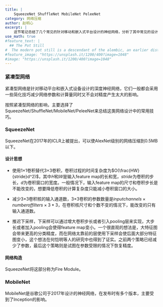 ```yaml
---
title: |
    SqueezeNet ShuffleNet MobileNet PeleeNet
category: 网络压缩
author: 赵明心
excerpt: |
    这节笔记总结了几个常见的针对移动和嵌入式平台设计的神经网络，分析了其中常见的设计技巧。
use_math: true
#feature_text: |
  ## The Pot Still
#  The modern pot still is a descendant of the alembic, an earlier distillation device
#feature_image: "https://unsplash.it/1200/400?image=1048"
#image: "https://unsplash.it/1200/400?image=1048"
---
```


### 紧凑型网络

紧凑型网络是针对移动平台和嵌入式设备设计的深度神经网络，它们一般都会采用一些简化技巧减少网络参数和计算量同时又不会对精度产生太大的影响。

按照紧凑型网络的影响，主要选择了SqueezeNet/ShuffleNet/MobileNet/PeleeNet来总结这类网络设计中的常用技巧。

### SqueezeNet

SqueezeNet在2017年的ICLR上被提出，可以使AlexNet级别的网络压缩到0.5MB以下。
#### 设计思想

- 使用1$\times$1卷积替代3$\times$3卷积，卷积过程的时间复杂度为$O(\frac{HW}{stride}d^2)$，其中$H$和$W$是输入feature map的长和宽，$stride$为卷积的步长，$d$为卷积窗口的宽度。一般情况下，输入feature map的尺寸和卷积步长是不能改变的，想要降低卷积的计算复杂度只能减小卷积窗口的大小。

- 减少3$\times$3卷积核的输入通道数，3$\times$3卷积的参数数量是$input channels \times number of filters \times 3*3$，在卷积核尺寸和个数不变的情况下，能改变的只有输入通道数。

- 推迟下采样，下采样可以通过增大卷积步长或者引入pooling层来实现，大步长或者加入pooling会使得feature map变小。一个很直观的想法是，大特征图会带来更高的分类精度，而在网络太靠前的层使用下采样会使后面大部分特征图变小，这个想法在何恺明等人的研究中也得到了证实。之前两个策略已经减少了参数，最后这个策略则是试图在参数受限的情况下恢复精度。

#### 网络构造

SqueezeNet将这部分称为Fire Module。


### MobileNet

MobileNet是谷歌公司于2017年设计的神经网络，在发布时有多个版本，主要受到了Inception的影响。

#### 



